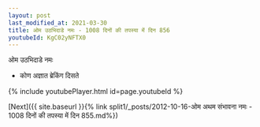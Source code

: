 ```yaml
---
layout: post
last_modified_at: 2021-03-30
title: ओम उठभिदाडे नमः - 1008 दिनों की तपस्या में दिन 856
youtubeId: KgC02yNFTX0
---
```

 
 
 ओम उठभिदाडे नमः  
 
 -  कोण अज्ञात ब्रेकिंग दिसते 
 
  
 
  
 
 
 
 
 
 


{% include youtubePlayer.html id=page.youtubeId %}
 
[Next]({{ site.baseurl }}{% link  split1/_posts/2012-10-16-ओम अथम संभावना नमः - 1008 दिनों की तपस्या में दिन 855.md%})
 
